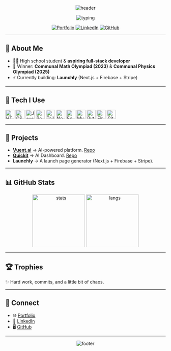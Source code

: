 <!-- Header Wave -->
<p align="center">
  <img src="https://capsule-render.vercel.app/api?type=waving&color=0:00c6ff,100:0072ff&height=180&section=header&text=Laurent%20Maxhuni&fontSize=48&fontColor=ffffff&fontAlignY=35&animation=fadeIn&desc=Full-Stack%20Dev%20%7C%20AI%20Enthusiast%20%7C%20Olympiad%20Winner&descAlignY=58&descAlign=50&descSize=20" alt="header"/>
</p>

<!-- Typing animation -->
<p align="center">
  <img src="https://readme-typing-svg.demolab.com?font=Fira+Code&size=22&duration=2600&pause=300&center=true&vCenter=true&width=900&color=00c6ff&lines=High+school+dev+who+loves+shipping+projects;React+%7C+Node.js+%7C+MySQL+%7C+Tailwind;Building+Launchly+and+AI+tools;Math+%26+Physics+Olympiad+Winner" alt="typing"/>
</p>

<!-- Links -->
<p align="center">
  <a href="https://laurentmaxhuni.netlify.app"><img alt="Portfolio" src="https://img.shields.io/badge/Portfolio-00c6ff?style=for-the-badge&logo=vercel&logoColor=white"></a>
  <a href="https://www.linkedin.com/in/laurent-maxhuni-56a394304/"><img alt="LinkedIn" src="https://img.shields.io/badge/LinkedIn-0077b5?style=for-the-badge&logo=linkedin&logoColor=white"></a>
  <a href="https://github.com/LaurentMaxhuni"><img alt="GitHub" src="https://img.shields.io/badge/GitHub-000?style=for-the-badge&logo=github"></a>
</p>

---

## 👋 About Me
- 🧑‍💻 High school student & **aspiring full-stack developer**  
- 🧠 Winner: **Communal Math Olympiad (2023)** & **Communal Physics Olympiad (2025)**  
- ⚡ Currently building: **Launchly** (Next.js + Firebase + Stripe)  

---

## 🧰 Tech I Use
<p>
  <img alt="HTML5" height="28" src="https://cdn.jsdelivr.net/gh/devicons/devicon/icons/html5/html5-original.svg"/> 
  <img alt="CSS3" height="28" src="https://cdn.jsdelivr.net/gh/devicons/devicon/icons/css3/css3-original.svg"/> 
  <img alt="JavaScript" height="28" src="https://cdn.jsdelivr.net/gh/devicons/devicon/icons/javascript/javascript-original.svg"/> 
  <img alt="React" height="28" src="https://cdn.jsdelivr.net/gh/devicons/devicon/icons/react/react-original.svg"/>
  <img alt="Tailwind" height="28" src="https://cdn.jsdelivr.net/gh/devicons/devicon/icons/tailwindcss/tailwindcss-plain.svg"/>
  <img alt="Node.js" height="28" src="https://cdn.jsdelivr.net/gh/devicons/devicon/icons/nodejs/nodejs-original.svg"/>
  <img alt="Express" height="28" src="https://cdn.jsdelivr.net/gh/devicons/devicon/icons/express/express-original.svg"/>
  <img alt="MySQL" height="28" src="https://cdn.jsdelivr.net/gh/devicons/devicon/icons/mysql/mysql-original.svg"/>
  <img alt="Python" height="28" src="https://cdn.jsdelivr.net/gh/devicons/devicon/icons/python/python-original.svg"/>
  <img alt="Firebase" height="28" src="https://cdn.jsdelivr.net/gh/devicons/devicon/icons/firebase/firebase-plain.svg"/>
  <img alt="Git" height="28" src="https://cdn.jsdelivr.net/gh/devicons/devicon/icons/git/git-original.svg"/>
</p>

---

## 🚀 Projects
- **[Vuent.ai](https://vuentai.netlify.app)** → AI-powered platform. [Repo](https://github.com/LaurentMaxhuni/Vuent.ai)  
- **[Quickit](https://quickit.netlify.app)** → AI Dashboard. [Repo](https://github.com/LaurentMaxhuni/ai-dashboard)  
- **Launchly** → A launch page generator (Next.js + Firebase + Stripe).  

---

## 📊 GitHub Stats
<p align="center">
  <img height="165" src="https://github-readme-stats.vercel.app/api?username=LaurentMaxhuni&show_icons=true&theme=blue-green" alt="stats"/>
  <img height="165" src="https://github-readme-stats.vercel.app/api/top-langs/?username=LaurentMaxhuni&layout=compact&theme=blue-green" alt="langs"/>
</p>

---

## 🏆 Trophies
✨ Hard work, commits, and a little bit of chaos.  

---

## 🤝 Connect
- 🌐 [Portfolio](https://laurentmaxhuni.netlify.app)  
- 💼 [LinkedIn](https://www.linkedin.com/in/laurent-maxhuni-56a394304/)  
- 🖥 [GitHub](https://github.com/LaurentMaxhuni)  

---

<!-- Footer Wave -->
<p align="center">
  <img src="https://capsule-render.vercel.app/api?type=waving&color=0:0072ff,100:00c6ff&height=120&section=footer" alt="footer"/>
</p>

